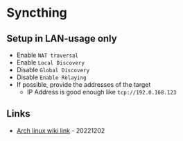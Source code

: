 # Syncthing

## Setup in LAN-usage only

* Enable `NAT traversal`
* Enable `Local Discovery`
* Disable `Global Discovery`
* Disable `Enable Relaying`
* If possible, provide the addresses of the target
  * IP Address is good enough like `tcp://192.0.168.123`

## Links

* [Arch linux wiki link](https://wiki.archlinux.org/title/Syncthing) - 20221202

